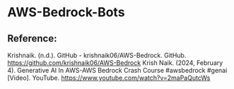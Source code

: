 # AWS-Bedrock-Bots

## Reference:

Krishnaik. (n.d.). GitHub - krishnaik06/AWS-Bedrock. GitHub. https://github.com/krishnaik06/AWS-Bedrock
Krish Naik. (2024, February 4). Generative AI In AWS-AWS Bedrock Crash Course #awsbedrock #genai [Video]. YouTube. https://www.youtube.com/watch?v=2maPaQutcWs
